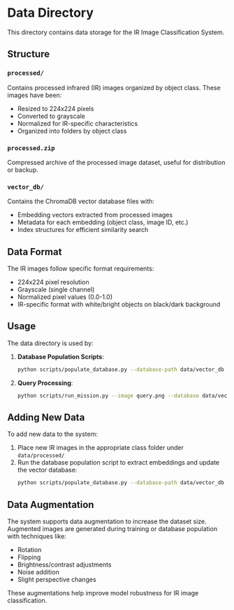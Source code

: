 # Data Directory

This directory contains data storage for the IR Image Classification System.

## Structure

### `processed/`

Contains processed infrared (IR) images organized by object class. These images have been:

- Resized to 224x224 pixels
- Converted to grayscale
- Normalized for IR-specific characteristics
- Organized into folders by object class

### `processed.zip`

Compressed archive of the processed image dataset, useful for distribution or backup.

### `vector_db/`

Contains the ChromaDB vector database files with:

- Embedding vectors extracted from processed images
- Metadata for each embedding (object class, image ID, etc.)
- Index structures for efficient similarity search

## Data Format

The IR images follow specific format requirements:

- 224x224 pixel resolution
- Grayscale (single channel)
- Normalized pixel values (0.0-1.0)
- IR-specific format with white/bright objects on black/dark background

## Usage

The data directory is used by:

1. **Database Population Scripts**:

   ```bash
   python scripts/populate_database.py --database-path data/vector_db --processed-dir data/processed
   ```

2. **Query Processing**:
   ```bash
   python scripts/run_mission.py --image query.png --database data/vector_db
   ```

## Adding New Data

To add new data to the system:

1. Place new IR images in the appropriate class folder under `data/processed/`
2. Run the database population script to extract embeddings and update the vector database:
   ```bash
   python scripts/populate_database.py --database-path data/vector_db --processed-dir data/processed
   ```

## Data Augmentation

The system supports data augmentation to increase the dataset size. Augmented images are generated during training or database population with techniques like:

- Rotation
- Flipping
- Brightness/contrast adjustments
- Noise addition
- Slight perspective changes

These augmentations help improve model robustness for IR image classification.

